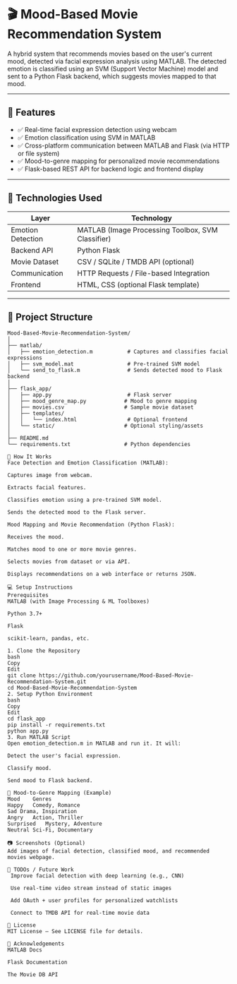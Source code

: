 # 🎬 Mood-Based Movie Recommendation System

A hybrid system that recommends movies based on the user's current mood, detected via facial expression analysis using MATLAB. The detected emotion is classified using an SVM (Support Vector Machine) model and sent to a Python Flask backend, which suggests movies mapped to that mood.

---

## 📌 Features

- ✅ Real-time facial expression detection using webcam
- ✅ Emotion classification using SVM in MATLAB
- ✅ Cross-platform communication between MATLAB and Flask (via HTTP or file system)
- ✅ Mood-to-genre mapping for personalized movie recommendations
- ✅ Flask-based REST API for backend logic and frontend display

---

## 🔧 Technologies Used

| Layer         | Technology         |
|---------------|--------------------|
| Emotion Detection | MATLAB (Image Processing Toolbox, SVM Classifier) |
| Backend API   | Python Flask       |
| Movie Dataset | CSV / SQLite / TMDB API (optional) |
| Communication | HTTP Requests / File-based Integration |
| Frontend      | HTML, CSS (optional Flask template) |

---

## 📁 Project Structure

```plaintext
Mood-Based-Movie-Recommendation-System/
│
├── matlab/
│   ├── emotion_detection.m           # Captures and classifies facial expressions
│   ├── svm_model.mat                 # Pre-trained SVM model
│   └── send_to_flask.m               # Sends detected mood to Flask backend
│
├── flask_app/
│   ├── app.py                        # Flask server
│   ├── mood_genre_map.py            # Mood to genre mapping
│   ├── movies.csv                   # Sample movie dataset
│   ├── templates/
│   │   └── index.html                # Optional frontend
│   └── static/                      # Optional styling/assets
│
├── README.md
└── requirements.txt                 # Python dependencies

🚀 How It Works
Face Detection and Emotion Classification (MATLAB):

Captures image from webcam.

Extracts facial features.

Classifies emotion using a pre-trained SVM model.

Sends the detected mood to the Flask server.

Mood Mapping and Movie Recommendation (Python Flask):

Receives the mood.

Matches mood to one or more movie genres.

Selects movies from dataset or via API.

Displays recommendations on a web interface or returns JSON.

💻 Setup Instructions
Prerequisites
MATLAB (with Image Processing & ML Toolboxes)

Python 3.7+

Flask

scikit-learn, pandas, etc.

1. Clone the Repository
bash
Copy
Edit
git clone https://github.com/yourusername/Mood-Based-Movie-Recommendation-System.git
cd Mood-Based-Movie-Recommendation-System
2. Setup Python Environment
bash
Copy
Edit
cd flask_app
pip install -r requirements.txt
python app.py
3. Run MATLAB Script
Open emotion_detection.m in MATLAB and run it. It will:

Detect the user's facial expression.

Classify mood.

Send mood to Flask backend.

🧠 Mood-to-Genre Mapping (Example)
Mood	Genres
Happy	Comedy, Romance
Sad	Drama, Inspiration
Angry	Action, Thriller
Surprised	Mystery, Adventure
Neutral	Sci-Fi, Documentary

📷 Screenshots (Optional)
Add images of facial detection, classified mood, and recommended movies webpage.

📌 TODOs / Future Work
 Improve facial detection with deep learning (e.g., CNN)

 Use real-time video stream instead of static images

 Add OAuth + user profiles for personalized watchlists

 Connect to TMDB API for real-time movie data

📜 License
MIT License – See LICENSE file for details.

🤝 Acknowledgements
MATLAB Docs

Flask Documentation

The Movie DB API